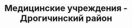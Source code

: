 ---
district_id: 1-07-0
district_name: Дрогичинский район
title: Медицинские учреждения - Дрогичинский район
---